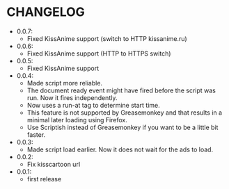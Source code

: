 # CHANGELOG

- 0.0.7:
  - Fixed KissAnime support (switch to HTTP kissanime.ru)
- 0.0.6:
  - Fixed KissAnime support (HTTP to HTTPS switch)
- 0.0.5:
  - Fixed KissAnime support
- 0.0.4:
  - Made script more reliable.
  - The document ready event might have fired before the script was run. Now it fires independently.
  - Now uses a run-at tag to determine start time.
  - This feature is not supported by Greasemonkey and that results in a minimal later loading using Firefox.
  - Use Scriptish instead of Greasemonkey if you want to be a little bit faster.
- 0.0.3:
  - Made script load earlier. Now it does not wait for the ads to load.
- 0.0.2:
  - Fix kisscartoon url
- 0.0.1:
  - first release
